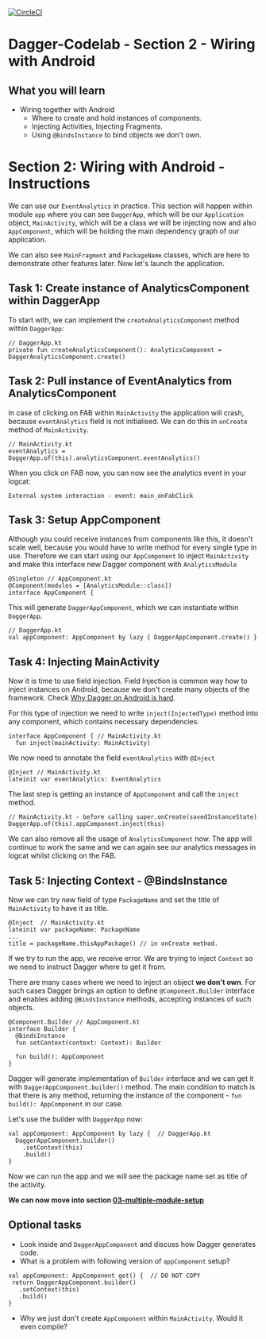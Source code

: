 [![CircleCI](https://circleci.com/gh/jraska/Dagger-Codelab.svg?style=svg)](https://circleci.com/gh/jraska/Dagger-Codelab)

# Dagger-Codelab - Section 2 - Wiring with Android

## What you will learn
- Wiring together with Android
  - Where to create and hold instances of components.
  - Injecting Activities, Injecting Fragments.
  - Using `@BindsInstance` to bind objects we don't own.

# Section 2: Wiring with Android - Instructions
We can use our `EventAnalytics` in practice. This section will happen within module `app` where you can see `DaggerApp`, which will be our `Application` object, `MainActivity`, which will be a class we will be injecting now and also `AppComponent`, which will be holding the main dependency graph of our application.

We can also see `MainFragment` and `PackageName` classes, which are here to demonstrate other features later. Now let's launch the application.

## Task 1: Create instance of AnalyticsComponent within DaggerApp
To start with, we can implement the `createAnalyticsComponent` method within `DaggerApp`:
```
// DaggerApp.kt
private fun createAnalyticsComponent(): AnalyticsComponent = DaggerAnalyticsComponent.create()
```

## Task 2: Pull instance of EventAnalytics from AnalyticsComponent
In case of clicking on FAB within `MainActivity` the application will crash, because `eventAnalytics` field is not initialised. We can do this in `onCreate` method of `MainActivity`.

```
// MainActivity.kt
eventAnalytics = DaggerApp.of(this).analyticsComponent.eventAnalytics()
```
When you click on FAB now, you can now see the analytics event in your logcat:
```
External system interaction - event: main_onFabClick
```
## Task 3: Setup AppComponent
Although you could receive instances from components like this, it doesn't scale well, because you would have to write method for every single type in use. Therefore we can start using our `AppComponent` to inject `MainActivity` and make this interface new Dagger component with `AnalyticsModule`
```
@Singleton // AppComponent.kt
@Component(modules = [AnalyticsModule::class])
interface AppComponent {
```

This will generate `DaggerAppComponent`, which we can instantiate within `DaggerApp`.
```
// DaggerApp.kt
val appComponent: AppComponent by lazy { DaggerAppComponent.create() }
```

## Task 4: Injecting MainActivity
Now it is time to use field injection. Field Injection is common way how to inject instances on Android, because we don't create many objects of the framework. Check [Why Dagger on Android is hard]([https://dagger.dev/android](https://dagger.dev/android)).

For this type of injection we need to write `inject(InjectedType)` method into any component, which contains necessary dependencies.

```
interface AppComponent { // MainActivity.kt
  fun inject(mainActivity: MainActivity)
```

We now need to annotate the field `eventAnalytics` with `@Inject`
```
@Inject // MainActivity.kt
lateinit var eventAnalytics: EventAnalytics
```
The last step is getting an instance of `AppComponent` and call the `inject` method.
```
// MainActivity.kt - before calling super.onCreate(savedInstanceState)
DaggerApp.of(this).appComponent.inject(this)
```
We can also remove all the usage of `AnalyticsComponent` now. The app will continue to work the same and we can again see our analytics messages in logcat whilst clicking on the FAB.

## Task 5: Injecting Context - @BindsInstance
Now we can try new field of type `PackageName` and set the title of `MainActivity` to have it as title.
```
@Inject  // MainActivity.kt
lateinit var packageName: PackageName
...
title = packageName.thisAppPackage() // in onCreate method.
```
If we try to run the app, we receive error. We are trying to inject `Context` so we need to instruct Dagger where to get it from.

There are many cases where we need to inject an object **we don't own**. For such cases Dagger brings an option to define `@Component.Builder` interface and enables adding `@BindsInstance` methods, accepting instances of such objects.

```
@Component.Builder // AppComponent.kt
interface Builder {
  @BindsInstance
  fun setContext(context: Context): Builder

  fun build(): AppComponent
}
```
Dagger will generate implementation of `Builder` interface and we can get it with `DaggerAppComponent.builder()` method. The main condition to match is that there is any method, returning the instance of the component -  `fun build(): AppComponent` in our case.

Let's use the builder with `DaggerApp` now:
```
val appComponent: AppComponent by lazy {  // DaggerApp.kt
  DaggerAppComponent.builder()
    .setContext(this)
    .build()
}
```
Now we can run the app and we will see the package name set as title of the activity.

**We can now move into section [03-multiple-module-setup](https://github.com/jraska/Dagger-Codelab/tree/03-multiple-module-setup)**

## Optional tasks
- Look inside and `DaggerAppComponent` and discuss how Dagger generates code.
- What is a problem with following version of `appComponent` setup?
 ```
 val appComponent: AppComponent get() {  // DO NOT COPY
  return DaggerAppComponent.builder()
    .setContext(this)
    .build()
}
```
- Why we just don't create `AppComponent` within `MainActivity`. Would it even compile?
